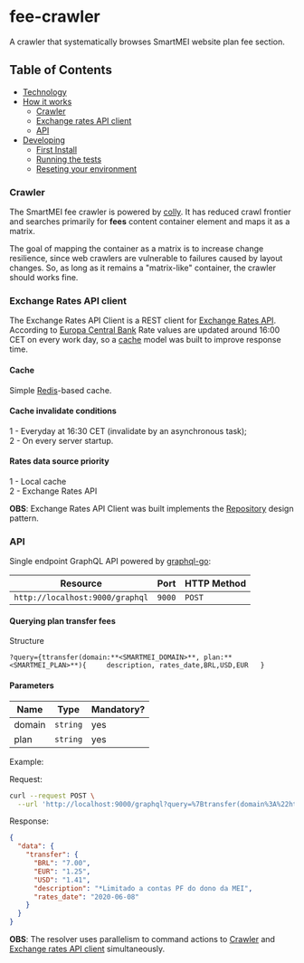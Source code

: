 # fee-crawler
A crawler that systematically browses SmartMEI website plan fee section.

## Table of Contents

- [Technology](#technology)
- [How it works](#how-it-works)
	- [Crawler](#crawler)
	- [Exchange rates API client](#exchange-rates-api-client)
	- [API](#api)
- [Developing](#developing)
	- [First Install](#first-install)
	- [Running the tests](#running-the-tests)
	- [Reseting your environment](#running-the-tests)
    

### Crawler
The SmartMEI fee crawler is powered by [colly](http://go-colly.org/). It has reduced crawl frontier and searches primarily for  **fees** content container element and maps it as a matrix.


The goal of mapping the container as a matrix is to increase change resilience, since web crawlers are vulnerable to failures caused by layout changes. So, as long as it remains a "matrix-like" container, the crawler should works fine.

### Exchange Rates API client
The Exchange Rates API Client is a REST client for [Exchange Rates API](https://exchangeratesapi.io/). According to [Europa Central Bank](https://www.ecb.europa.eu/stats/policy_and_exchange_rates/euro_reference_exchange_rates/html/index.en.html) Rate values are updated around 16:00 CET on every work day, so a [cache](#cache) model was built to improve response time.

#### Cache

Simple [Redis](https://redislabs.com/)-based cache.

#### Cache invalidate conditions

1 - Everyday at 16:30 CET (invalidate by an asynchronous task);  
2 - On every server startup.

#### Rates data source priority
1 - Local cache  
2 - Exchange Rates API

**OBS**: Exchange Rates API Client was built implements the [Repository](https://martinfowler.com/eaaCatalog/repository.html) design pattern.

### API
Single endpoint GraphQL API powered by [graphql-go](https://github.com/graphql-go/graphql):

|  Resource                        | Port  | HTTP Method |  
|----------------------------------|-------|-------------|  
| `http://localhost:9000/graphql`  | `9000`| `POST`      |

#### Querying plan transfer fees

Structure

`?query={ttransfer(domain:**<SMARTMEI_DOMAIN>**, plan:**<SMARTMEI_PLAN>**){    
  description, rates_date,BRL,USD,EUR  
}`


#### Parameters
| Name    |  Type    | Mandatory?  |
|---------|----------|-------------|
|  domain | `string` |  yes        |
|  plan   | `string` |  yes        |


Example:

Request:

```bash
curl --request POST \
  --url 'http://localhost:9000/graphql?query=%7Btransfer(domain%3A%22https%3A%2F%2Fwww.smartmei.com.br%22%2C%20plan%3A%22B%C3%A1sico%22)%7Bdescription%2C%20rates_date%2CBRL%2CUSD%2CEUR%7D%7D'

```

Response: 
```json
{
  "data": {
    "transfer": {
      "BRL": "7.00",
      "EUR": "1.25",
      "USD": "1.41",
      "description": "*Limitado a contas PF do dono da MEI",
      "rates_date": "2020-06-08"
    }
  }
}
```

**OBS**: The resolver uses parallelism to command actions to [Crawler](#crawler) and [Exchange rates API client](#exchange-rates-api-client) simultaneously.
